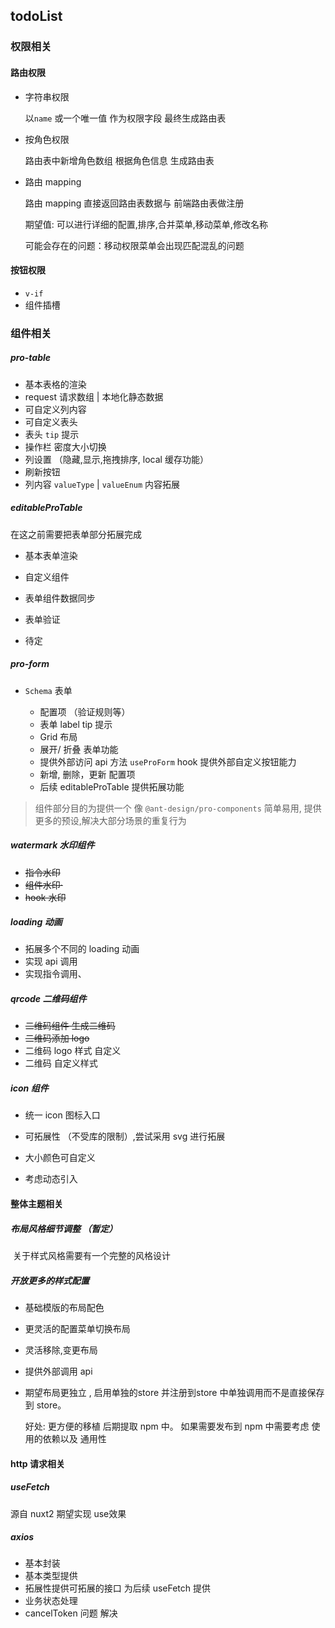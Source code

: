 ## todoList

### 权限相关

#### 路由权限

- 字符串权限

  以`name` 或一个唯一值 作为权限字段 最终生成路由表

- 按角色权限

  路由表中新增角色数组 根据角色信息 生成路由表

- 路由 mapping

  路由 mapping 直接返回路由表数据与 前端路由表做注册

  期望值: 可以进行详细的配置,排序,合并菜单,移动菜单,修改名称

  可能会存在的问题：移动权限菜单会出现匹配混乱的问题

#### 按钮权限

- `v-if`
- 组件插槽

### 组件相关

##### pro-table

- 基本表格的渲染
- request 请求数组 | 本地化静态数据
- 可自定义列内容
- 可自定义表头
- 表头 `tip` 提示
- 操作栏 密度大小切换
- 列设置 （隐藏,显示,拖拽排序, local 缓存功能）
- 刷新按钮
- 列内容 `valueType` | `valueEnum` 内容拓展

##### editableProTable

 在这之前需要把表单部分拓展完成

- 基本表单渲染

- 自定义组件

- 表单组件数据同步

- 表单验证

- 待定

##### pro-form

- `Schema` 表单

  - 配置项 （验证规则等）
  - 表单 label tip 提示
  - Grid 布局
  - 展开/ 折叠 表单功能
  - 提供外部访问 api 方法 `useProForm` hook 提供外部自定义按钮能力
  - 新增, 删除，更新 配置项
  - 后续 editableProTable 提供拓展功能

> 组件部分目的为提供一个 像 `@ant-design/pro-components` 简单易用, 提供更多的预设,解决大部分场景的重复行为

##### watermark 水印组件

- ~~指令水印~~
- ~~组件水印·~~ 
- ~~hook 水印~~

##### loading 动画

- 拓展多个不同的 loading 动画
- 实现 api 调用
- 实现指令调用、

##### qrcode 二维码组件

- ~~二维码组件 生成二维码~~
- ~~二维码添加 logo~~
- 二维码 logo 样式 自定义
- 二维码 自定义样式



##### icon 组件

- 统一 icon 图标入口

- 可拓展性 （不受库的限制）,尝试采用 svg 进行拓展
- 大小颜色可自定义
- 考虑动态引入

#### 整体主题相关

##### 布局风格细节调整 （暂定）

​	关于样式风格需要有一个完整的风格设计

##### 开放更多的样式配置

- 基础模版的布局配色

- 更灵活的配置菜单切换布局

- 灵活移除,变更布局

- 提供外部调用 api

- 期望布局更独立 , 启用单独的store 并注册到store 中单独调用而不是直接保存到 store。

  好处: 更方便的移植 后期提取 npm 中。 如果需要发布到 npm 中需要考虑 使用的依赖以及 通用性

#### http 请求相关

##### useFetch

源自 nuxt2 期望实现 use效果

##### axios

- 基本封装
- 基本类型提供
- 拓展性提供可拓展的接口 为后续 useFetch 提供
- 业务状态处理
- cancelToken 问题 解决

  


